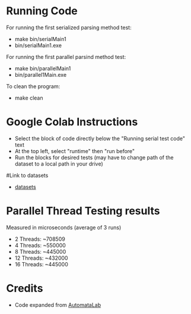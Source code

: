 # Running Code

For running the first serialized parsing method test: 
- make bin/serialMain1
- bin/serialMain1.exe

For running the first parallel parsind method test:
- make bin/parallelMain1
- bin/parallel1Main.exe

To clean the program:
- make clean

# Google Colab Instructions
- Select the block of code directly below the "Running serial test code" text
- At the top left, select "runtime" then "run before"
- Run the blocks for desired tests (may have to change path of the dataset to a local path in your drive)

#Link to datasets
- [datasets](https://drive.google.com/drive/folders/1KQ1DjvIWpHikOg1JgmjlSWM3aAlvq-h7)

# Parallel Thread Testing results

Measured in microseconds (average of 3 runs)

- 2 Threads: ~708509
- 4 Threads: ~550000
- 8 Threads: ~445000
- 12 Threads: ~432000
- 16 Threads: ~445000

# Credits
- Code expanded from [AutomataLab](https://github.com/AutomataLab/Pison)
